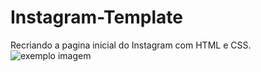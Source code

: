 # Instagram-Template
Recriando a pagina inicial do Instagram com HTML e CSS.
<img src="Captura de tela 2023-09-05 084522" alt="exemplo imagem">
